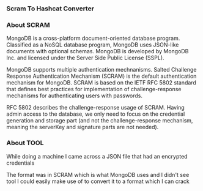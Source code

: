 <h3> Scram To Hashcat Converter </h3>

### About SCRAM

MongoDB is a cross-platform document-oriented database program. Classified as a NoSQL database program, MongoDB uses JSON-like documents with optional schemas. MongoDB is developed by MongoDB Inc. and licensed under the Server Side Public License (SSPL).

MongoDB supports multiple authentication mechnanisms. Salted Challenge Response Authentication Mechanism (SCRAM) is the default authentication mechanism for MongoDB. SCRAM is based on the IETF RFC 5802 standard that defines best practices for implementation of challenge-response mechanisms for authenticating users with passwords.

RFC 5802 describes the challenge-response usage of SCRAM. Having admin access to the database, we only need to focus on the credential generation and storage part (and not the challenge-response mechanism, meaning the serverKey and signature parts are not needed). 

### About TOOL

While doing a machine I came across a JSON file that had an encrypted credentials

The format was in SCRAM which is what MongoDB uses and I didn't see tool I could easily make use of to convert it to a format which I can crack
